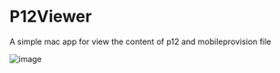 # P12Viewer
A simple mac app for view the content of p12 and mobileprovision file 

![image](https://github.com/JulianSong/P12Viewer/blob/master/screenshots/screenshot1.png)
